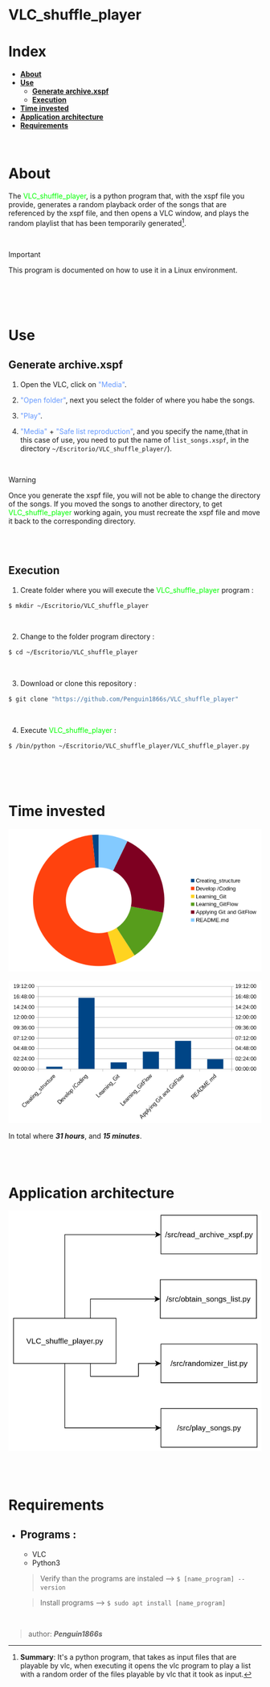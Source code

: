 # VLC_shuffle_player

# Index

- [**About**](#about)
- [**Use**](#use)
  - [**Generate archive.xspf**](#generate-archivexspf)
  - [**Execution**](#execution)
- [**Time invested**](#time-invested)
- [**Application architecture**](#application-architecture)
- [**Requirements**](#requirements)

<br>

# About

The <span style="color: #00FF00">VLC_shuffle_player</span>, is a python program that, with the xspf file you provide, generates a random playback order of the songs that are referenced by the xspf file, and then opens a VLC window, and plays the random playlist that has been temporarily generated[^1].

<br>

> [!IMPORTANT]
> This program is documented on how to use it in a Linux environment.

[^1]: **Summary**: It's a python program, that takes as input files that are playable by vlc, when executing it opens the vlc program to play a list with a random order of the files playable by vlc that it took as input.

<br>

<br>

<br>


# Use

## Generate archive.xspf

1. Open the VLC, click on <span style="color: #6699FF">"Media"</span>.

1. <span style="color: #6699FF">"Open folder"</span>, next you select the folder of where you habe the songs.

1. <span style="color: #6699FF">"Play"</span>.

1. <span style="color: #6699FF">"Media"</span> + <span style="color: #6699FF">"Safe list reproduction"</span>, and you specify the name,(that in this case of use, you need to put the name of `list_songs.xspf`, in the directory `~/Escritorio/VLC_shuffle_player/`).

<br>

> [!WARNING]
> Once you generate the xspf file, you will not be able to change the directory of the songs.
>If you moved the songs to another directory, to get <span style="color: #00FF00">VLC_shuffle_player</span> working again, you must recreate the xspf file and move it back to the corresponding directory.

<br>

<br>

## Execution

1. Create folder where you will execute the <span style="color: #00FF00">VLC_shuffle_player</span> program :

```bash
$ mkdir ~/Escritorio/VLC_shuffle_player
```

<br>

2. Change to the folder program directory :

```bash
$ cd ~/Escritorio/VLC_shuffle_player
```
<br>

3. Download or clone this repository :

```bash
$ git clone "https://github.com/Penguin1866s/VLC_shuffle_player"
```
<br>

4. Execute <span style="color: #00FF00">VLC_shuffle_player</span> :

```bash
$ /bin/python ~/Escritorio/VLC_shuffle_player/VLC_shuffle_player.py
```

<br>

<br>

<br>

# Time invested

![Cheese_diagram](./time_inverted_VLC_shuffle_player.png)

![Vertical_diagram](./time_inverted_VLC_shuffle_player_vertical.png)

In total where ___31 hours___, and ___15 minutes___.

<br>

<br>

# Application architecture

![Architecture_aplication](./Architecture_VLC_shuffle_player.png)

<br>

<br>

# Requirements

- ## Programs :
  
  - VLC
  - Python3

  >Verify than the programs are instaled --> `$ [name_program] --version`
  
  >Install programs --> `$ sudo apt install [name_program]`


<br>

> author: ___Penguin1866s___
